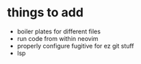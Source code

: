 # things to add
- boiler plates for different files
- run code from within neovim
- properly configure fugitive for ez git stuff
- lsp
